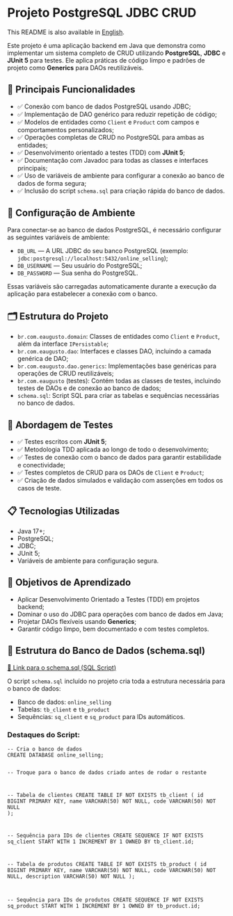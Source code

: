 <h1>Projeto PostgreSQL JDBC CRUD</h1>
<p>
  This README is also available in <a href="./README.md">English</a>.
</p>
<p>
  Este projeto é uma aplicação backend em Java que demonstra como implementar um sistema completo de CRUD utilizando
  <strong>PostgreSQL</strong>, <strong>JDBC</strong> e <strong>JUnit 5</strong> para testes.
  Ele aplica práticas de código limpo e padrões de projeto como <strong>Generics</strong> para DAOs reutilizáveis.
</p>
<h2>🚀 Principais Funcionalidades</h2>
<ul>
  <li>✅ Conexão com banco de dados PostgreSQL usando JDBC;</li>
  <li>✅ Implementação de DAO genérico para reduzir repetição de código;</li>
  <li>✅ Modelos de entidades como <code>Client</code> e <code>Product</code> com campos e comportamentos personalizados;</li>
  <li>✅ Operações completas de CRUD no PostgreSQL para ambas as entidades;</li>
  <li>✅ Desenvolvimento orientado a testes (TDD) com <strong>JUnit 5</strong>;</li>
  <li>✅ Documentação com Javadoc para todas as classes e interfaces principais;</li>
  <li>✅ Uso de variáveis de ambiente para configurar a conexão ao banco de dados de forma segura;</li>
  <li>✅ Inclusão do script <code>schema.sql</code> para criação rápida do banco de dados.</li>
</ul>
<h2>🔐 Configuração de Ambiente</h2>
<p>
  Para conectar-se ao banco de dados PostgreSQL, é necessário configurar as seguintes variáveis de ambiente:
</p>
<ul>
  <li><code>DB_URL</code> — A URL JDBC do seu banco PostgreSQL (exemplo: <code>jdbc:postgresql://localhost:5432/online_selling</code>);</li>
  <li><code>DB_USERNAME</code> — Seu usuário do PostgreSQL;</li>
  <li><code>DB_PASSWORD</code> — Sua senha do PostgreSQL.</li>
</ul>
<p>
  Essas variáveis são carregadas automaticamente durante a execução da aplicação para estabelecer a conexão com o banco.
</p>
<h2>🗂️ Estrutura do Projeto</h2>
<ul>
  <li><code>br.com.eaugusto.domain</code>: Classes de entidades como <code>Client</code> e <code>Product</code>, além da interface <code>IPersistable</code>;</li>
  <li><code>br.com.eaugusto.dao</code>: Interfaces e classes DAO, incluindo a camada genérica de DAO;</li>
  <li><code>br.com.eaugusto.dao.generics</code>: Implementações base genéricas para operações de CRUD reutilizáveis;</li>
  <li><code>br.com.eaugusto</code> (testes): Contém todas as classes de testes, incluindo testes de DAOs e de conexão ao banco de dados;</li>
  <li><code>schema.sql</code>: Script SQL para criar as tabelas e sequências necessárias no banco de dados.</li>
</ul>
<h2>🧪 Abordagem de Testes</h2>
<ul>
  <li>✅ Testes escritos com <strong>JUnit 5</strong>;</li>
  <li>✅ Metodologia TDD aplicada ao longo de todo o desenvolvimento;</li>
  <li>✅ Testes de conexão com o banco de dados para garantir estabilidade e conectividade;</li>
  <li>✅ Testes completos de CRUD para os DAOs de <code>Client</code> e <code>Product</code>;</li>
  <li>✅ Criação de dados simulados e validação com asserções em todos os casos de teste.</li>
</ul>
<h2>📋 Tecnologias Utilizadas</h2>
<ul>
  <li>Java 17+;</li>
  <li>PostgreSQL;</li>
  <li>JDBC;</li>
  <li>JUnit 5;</li>
  <li>Variáveis de ambiente para configuração segura.</li>
</ul>
<h2>📑 Objetivos de Aprendizado</h2>
<ul>
  <li>Aplicar Desenvolvimento Orientado a Testes (TDD) em projetos backend;</li>
  <li>Dominar o uso do JDBC para operações com banco de dados em Java;</li>
  <li>Projetar DAOs flexíveis usando <strong>Generics</strong>;</li>
  <li>Garantir código limpo, bem documentado e com testes completos.</li>
</ul>
<h2>📂 Estrutura do Banco de Dados (schema.sql)</h2>
<a href="./schema.sql" target="_blank">📄 Link para o schema.sql (SQL Script)</a>
<p>
  O script <code>schema.sql</code> incluído no projeto cria toda a estrutura necessária para o banco de dados:
</p>
<ul>
  <li>Banco de dados: <code>online_selling</code></li>
  <li>Tabelas: <code>tb_client</code> e <code>tb_product</code></li>
  <li>Sequências: <code>sq_client</code> e <code>sq_product</code> para IDs automáticos.</li>
</ul>
<h3>Destaques do Script:</h3>
<pre><code>-- Cria o banco de dados
CREATE DATABASE online_selling;

-- Troque para o banco de dados criado antes de rodar o restante

-- Tabela de clientes
CREATE TABLE IF NOT EXISTS tb_client (
    id BIGINT PRIMARY KEY,
    name VARCHAR(50) NOT NULL,
    code VARCHAR(50) NOT NULL
);

-- Sequência para IDs de clientes
CREATE SEQUENCE IF NOT EXISTS sq_client
    START WITH 1
    INCREMENT BY 1
    OWNED BY tb_client.id;

-- Tabela de produtos
CREATE TABLE IF NOT EXISTS tb_product (
    id BIGINT PRIMARY KEY,
    name VARCHAR(50) NOT NULL,
    code VARCHAR(50) NOT NULL,
    description VARCHAR(50) NOT NULL
);

-- Sequência para IDs de produtos
CREATE SEQUENCE IF NOT EXISTS sq_product
    START WITH 1
    INCREMENT BY 1
    OWNED BY tb_product.id;
</code></pre>
